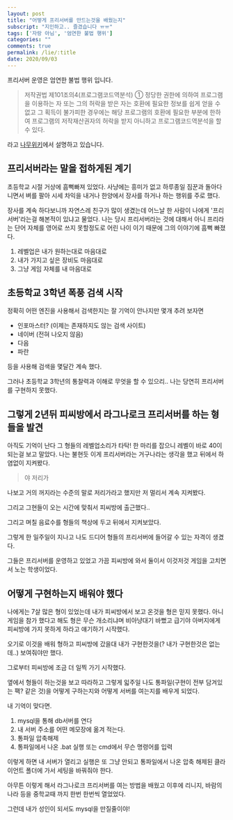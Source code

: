 ```yaml
---
layout: post
title: "어떻게 프리서버를 만드는것을 배웠는지"
subscript: "지인하고.. 즐겼습니다 ㅠㅠ"
tags: ['자랑 아님', '엄연한 불법 행위']
categories: ""
comments: true
permalink: /lie/:title
date: 2020/09/03
---
```


프리서버 운영은 엄연한 불법 행위 입니다.

> 저작권법 제101조의4(프로그램코드역분석) ① 정당한 권한에 의하여 프로그램을 이용하는 자 또는 그의 허락을 받은 자는 호환에 필요한 정보를 쉽게 얻을 수 없고 그 획득이 불가피한 경우에는 해당 프로그램의 호환에 필요한 부분에 한하여 프로그램의 저작재산권자의 허락을 받지 아니하고 프로그램코드역분석을 할 수 있다.

라고 [나무위키](https://namu.wiki/w/%ED%94%84%EB%A6%AC%EC%84%9C%EB%B2%84)에서 설명하고 있습니다.

## 프리서버라는 말을 접하게된 계기

초등학교 시절 거상에 흠뻑빠져 있었다. 사냥에는 흥미가 없고 하루종일 짐꾼과 돌아다니면서 벼를 팔아 시세 차익을 내거나 한양에서 장사를 하거나 하는 행위를 주로 했다.

장사를 계속 하다보니까 자연스레 친구가 많이 생겼는데 어느날 한 사람이 나에게 '프리서버'라는걸 해본적이 있냐고 물었다. 나는 당시 프리서버라는 것에 대해서 아니 프리라는 단어 자체를 영어로 쓰지 못할정도로 어린 나이 이기 때문에 그의 이야기에 흠뻑 빠졌다.

1. 레벨업은 내가 원하는대로 마음대로
2. 내가 가지고 싶은 장비도 마음대로
3. 그냥 게임 자체를 내 마음대로

## 초등학교 3학년 폭풍 검색 시작

정확히 어떤 엔진을 사용해서 검색한지는 잘 기억이 안나지만 몇개 추려 보자면

- 인포마스터? (이제는 존재하지도 않는 검색 사이트)
- 네이버 (전혀 나오지 않음)
- 다음
- 파란

등을 사용해 검색을 몇달간 계속 했다.

그러나 초등학교 3학년의 통찰력과 이해로 무엇을 할 수 있으리.. 나는 당연히 프리서버를 구현하지 못했다.

## 그렇게 2년뒤 피씨방에서 라그나로크 프리서버를 하는 형들을 발견

아직도 기억이 난다 그 형들의 레벨업소리가 타탁! 한 마리를 잡으니 레벨이 바로 40이 되는걸 보고 말았다. 나는 불현듯 이게 프리서버라는 거구나라는 생각을 했고 뒤에서 하염없이 지켜봤다.

> 야 저리가

나보고 거의 꺼지라는 수준의 말로 저리가라고 했지만 저 멀리서 계속 지켜봤다.

그리고 그현들이 오는 시간에 맞춰서 피씨방에 출근했다..

그리고 며칠 음료수를 형들의 책상에 두고 뒤에서 지켜보았다.

그렇게 한 일주일이 지나고 나도 드디어 형들의 프리서버에 들어갈 수 있는 자격이 생겼다.

그들은 프리서버를 운영하고 있었고 가끔 피씨방에 와서 둘이서 이것저것 게임을 고치면서 노는 학생이었다.

## 어떻게 구현하는지 배워야 했다

나에게는 7살 많은 형이 있었는데 내가 피씨방에서 보고 온것을 형은 믿지 못했다. 아니 게임을 참가 했다고 해도 형은 무슨 개소리냐며 비아냥대기 바뻤고 급기야 아버지에게 피씨방에 가지 못하게 하라고 얘기하기 시작했다.

오기로 이것을 배워 형하고 피씨방에 갔을대 내가 구현한것을(? 내가 구현한것은 없는데..) 보여줘야만 했다.

그로부터 피씨방에 조금 더 일찍 가기 시작했다.

옆에서 형들이 하는것을 보고 따라하고 그렇게 읿주일 나도 통파일(구현이 전부 담겨있는 팩? 같은 것)을 어떻게 구하는지와 어떻게 서버를 여는지를 배우게 되었다.

내 기억이 맞다면.

1. mysql을 통해 db서버를 연다
2. 내 서버 주소를 어떤 메모장에 옮겨 적는다.
3. 통파일 압축해제
4. 통파일에서 나온 .bat 실행 또는 cmd에서 무슨 명령어를 입력

이렇게 하면 내 서버가 열리고 실행은 또 그냥 안되고 통파일에서 나온 압축 해제된 클라이언트 폴더에 가서 세팅을 바꿔줘야 한다.

아무튼 이렇게 해서 라그나로크 프리서버를 여는 방법을 배웠고 이후에 리니지, 바람의 나라 등을 중학교때 까지 한번 한번씩 열었었다.

그런데 내가 성인이 되서도 mysql을 만질줄이야!
